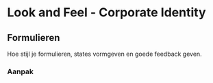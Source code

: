 # Look and Feel - Corporate Identity

## Formulieren

Hoe stijl je formulieren, states vormgeven en goede feedback geven.

### Aanpak


